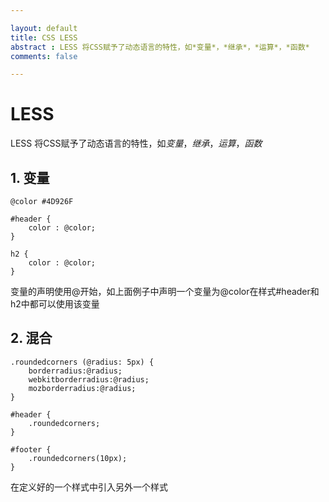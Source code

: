 ```yaml
---

layout: default
title: CSS LESS
abstract : LESS 将CSS赋予了动态语言的特性，如*变量*，*继承*，*运算*，*函数*
comments: false

---
```


# LESS

LESS 将CSS赋予了动态语言的特性，如*变量*，*继承*，*运算*，*函数*

## 1. 变量

	@color #4D926F
	
	#header {
		color : @color;
	}

	h2 {
		color : @color;
	}

变量的声明使用@开始，如上面例子中声明一个变量为@color在样式#header和h2中都可以使用该变量


## 2. 混合

	.roundedcorners (@radius: 5px) {
		borderradius:@radius;
		webkitborderradius:@radius;
		mozborderradius:@radius;
	}

	#header {
		.roundedcorners;
	}

	#footer {
		.roundedcorners(10px);
	}

在定义好的一个样式中引入另外一个样式